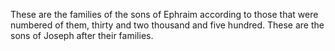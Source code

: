 These are the families of the sons of Ephraim according to those that were numbered of them, thirty and two thousand and five hundred. These are the sons of Joseph after their families.
